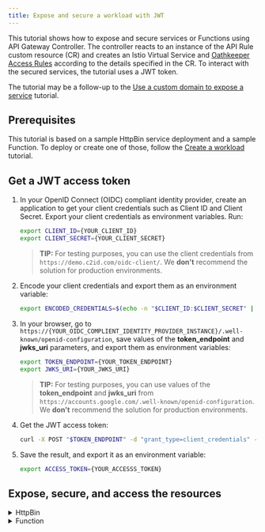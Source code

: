 ```yaml
---
title: Expose and secure a workload with JWT
---
```


This tutorial shows how to expose and secure services or Functions using API Gateway Controller. The controller reacts to an instance of the API Rule custom resource (CR) and creates an Istio Virtual Service and [Oathkeeper Access Rules](https://www.ory.sh/docs/oathkeeper/api-access-rules) according to the details specified in the CR. To interact with the secured services, the tutorial uses a JWT token.

The tutorial may be a follow-up to the [Use a custom domain to expose a service](./apix-01-own-domain.md) tutorial.

## Prerequisites

This tutorial is based on a sample HttpBin service deployment and a sample Function. To deploy or create one of those, follow the [Create a workload](./apix-02-create-workload.md) tutorial.

## Get a JWT access token

1. In your OpenID Connect (OIDC) compliant identity provider, create an application to get your client credentials such as Client ID and Client Secret. Export your client credentials as environment variables. Run:

   ```bash
   export CLIENT_ID={YOUR_CLIENT_ID}
   export CLIENT_SECRET={YOUR_CLIENT_SECRET}
   ```

   >**TIP:** For testing purposes, you can use the client credentials from `https://demo.c2id.com/oidc-client/`. We **don't** recommend the solution for production environments.

2. Encode your client credentials and export them as an environment variable:

   ```bash
   export ENCODED_CREDENTIALS=$(echo -n "$CLIENT_ID:$CLIENT_SECRET" | base64)
   ```

3. In your browser, go to `https://{YOUR_OIDC_COMPLIENT_IDENTITY_PROVIDER_INSTANCE}/.well-known/openid-configuration`, save values of the **token_endpoint** and **jwks_uri** parameters, and export them as environment variables:

   ```bash
   export TOKEN_ENDPOINT={YOUR_TOKEN_ENDPOINT}
   export JWKS_URI={YOUR_JWKS_URI}
   ```

   >**TIP:** For testing purposes, you can use values of the **token_endpoint** and **jwks_uri** from `https://accounts.google.com/.well-known/openid-configuration`. We **don't** recommend the solution for production environments.

4. Get the JWT access token:

   ```bash
   curl -X POST "$TOKEN_ENDPOINT" -d "grant_type=client_credentials" -d "client_id=$CLIENT_ID" -H "Content-Type: application/x-www-form-urlencoded" -H "Authorization: Basic $ENCODED_CREDENTIALS"
   ```

5. Save the result, and export it as an environment variable:

   ```bash
   export ACCESS_TOKEN={YOUR_ACCESSS_TOKEN}
   ```

## Expose, secure, and access the resources

<div tabs>

  <details>
  <summary>
  HttpBin
  </summary>

1. Expose the service and secure it by creating an API Rule CR in your Namespace. If you don't want to use your custom domain but a Kyma domain, use the following Kyma Gateway: `kyma-system/kyma-gateway`. Run:

   ```bash
   cat <<EOF | kubectl apply -f -
   apiVersion: gateway.kyma-project.io/v1alpha1
   kind: APIRule
   metadata:
     name: httpbin
     namespace: $NAMESPACE
   spec:
     gateway: $NAMESPACE/httpbin-gateway #The value corresponds to the Gateway CR you created.
     rules:
       - accessStrategies:
           - config:
               jwks_urls:
               - $JWKS_URI
             handler: jwt
         methods:
           - GET
         path: /.*
     service:
       name: httpbin
       port: 8000
       host: httpbin.$DOMAIN_TO_EXPOSE_WORKLOADS
   EOF      
   ```

   >**NOTE:** If you are running Kyma on k3d, add `httpbin.kyma.local` to the entry with k3d IP in your system's `/etc/hosts` file.

2. To access the secured service, call it using the JWT access token:

   ```bash
   curl -ik https://httpbin.$DOMAIN_TO_EXPOSE_WORKLOADS/headers -H “Authorization: Bearer $ACCESS_TOKEN”
   ```

   This call returns the code `200` response.

  </details>

  <details>
  <summary>
  Function
  </summary>

1. Expose the Function and secure it by creating an API Rule CR in your Namespace. If you don't want to use your custom domain but a Kyma domain, use the following Kyma Gateway: `kyma-system/kyma-gateway`. Run:

   ```shell
   cat <<EOF | kubectl apply -f -
   apiVersion: gateway.kyma-project.io/v1alpha1
   kind: APIRule
   metadata:
     name: function
     namespace: $NAMESPACE
   spec:
     gateway: $NAMESPACE/httpbin-gateway #The value corresponds to the Gateway CR you created. 
     service:
       name: function
       port: 80
       host: function-example.$SERVICES
     rules:
       - accessStrategies:
           - config:
               jwks_urls:
               - $JWKS_URI
             handler: jwt
         methods:
           - GET
         path: /.*
   EOF
   ```

2. To access the secured Function, call it using the JWT access token:

   ```bash
   curl -ik https://function-example.$SERVICES/function -H “Authorization: Bearer $ACCESS_TOKEN” 
   ```

   This call returns the code `200` response.

  </details>
</div>
